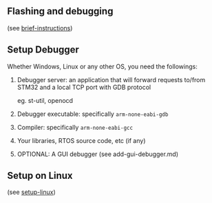 Flashing and debugging
---------------------

(see [brief-instructions](./brief-instructions.md))

Setup Debugger
---------------------

Whether Windows, Linux or any other OS, you need the followings:

1. Debugger server:
  an application that will forward requests to/from STM32 and
  a local TCP port with GDB protocol

      eg. st-util, openocd

2. Debugger executable: specifically `arm-none-eabi-gdb`
3. Compiler: specifically `arm-none-eabi-gcc`
4. Your libraries, RTOS source code, etc (if any)
5. OPTIONAL: A GUI debugger (see add-gui-debugger.md)

## Setup on Linux

(see [setup-linux](./setup-linux.md))
